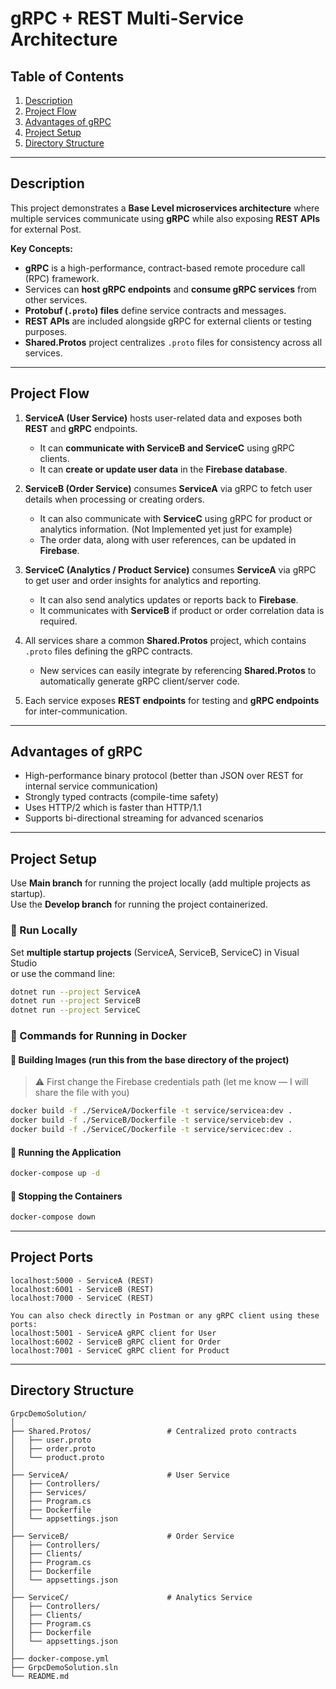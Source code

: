# gRPC + REST Multi-Service Architecture

## Table of Contents
1. [Description](#description)
2. [Project Flow](#project-flow)
3. [Advantages of gRPC](#advantages-of-grpc)
4. [Project Setup](#project-setup)
5. [Directory Structure](#directory-structure)

---

## Description

This project demonstrates a **Base Level microservices architecture** where multiple services communicate using **gRPC** while also exposing **REST APIs** for external Post.

**Key Concepts:**
- **gRPC** is a high-performance, contract-based remote procedure call (RPC) framework.
- Services can **host gRPC endpoints** and **consume gRPC services** from other services.
- **Protobuf (`.proto`) files** define service contracts and messages.
- **REST APIs** are included alongside gRPC for external clients or testing purposes.
- **Shared.Protos** project centralizes `.proto` files for consistency across all services.

---

## Project Flow

1. **ServiceA (User Service)** hosts user-related data and exposes both **REST** and **gRPC** endpoints.  
   - It can **communicate with ServiceB and ServiceC** using gRPC clients.  
   - It can **create or update user data** in the **Firebase database**.

2. **ServiceB (Order Service)** consumes **ServiceA** via gRPC to fetch user details when processing or creating orders.  
   - It can also communicate with **ServiceC** using gRPC for product or analytics information. (Not Implemented yet just for example)  
   - The order data, along with user references, can be updated in **Firebase**.

3. **ServiceC (Analytics / Product Service)** consumes **ServiceA** via gRPC to get user and order insights for analytics and reporting.  
   - It can also send analytics updates or reports back to **Firebase**.  
   - It communicates with **ServiceB** if product or order correlation data is required.

4. All services share a common **Shared.Protos** project, which contains `.proto` files defining the gRPC contracts.  
   - New services can easily integrate by referencing **Shared.Protos** to automatically generate gRPC client/server code.

5. Each service exposes **REST endpoints** for testing and **gRPC endpoints** for inter-communication.

---

## Advantages of gRPC

- High-performance binary protocol (better than JSON over REST for internal service communication)
- Strongly typed contracts (compile-time safety)
- Uses HTTP/2 which is faster than HTTP/1.1
- Supports bi-directional streaming for advanced scenarios

---

## Project Setup

Use **Main branch** for running the project locally (add multiple projects as startup).  
Use the **Develop branch** for running the project containerized.

### 🧩 Run Locally

Set **multiple startup projects** (ServiceA, ServiceB, ServiceC) in Visual Studio  
or use the command line:

```bash
dotnet run --project ServiceA
dotnet run --project ServiceB
dotnet run --project ServiceC
```

### 🐳 Commands for Running in Docker

#### 🧱 Building Images (run this from the base directory of the project)
> ⚠️ First change the Firebase credentials path (let me know — I will share the file with you)

```bash
docker build -f ./ServiceA/Dockerfile -t service/servicea:dev .
docker build -f ./ServiceB/Dockerfile -t service/serviceb:dev .
docker build -f ./ServiceC/Dockerfile -t service/servicec:dev .
```

#### 🚀 Running the Application

```bash
docker-compose up -d
```

#### 🛑 Stopping the Containers

```bash
docker-compose down
```

---

## Project Ports

```
localhost:5000 - ServiceA (REST)
localhost:6001 - ServiceB (REST)
localhost:7000 - ServiceC (REST)

You can also check directly in Postman or any gRPC client using these ports:
localhost:5001 - ServiceA gRPC client for User
localhost:6002 - ServiceB gRPC client for Order
localhost:7001 - ServiceC gRPC client for Product
```

---

## Directory Structure

```
GrpcDemoSolution/
│
├── Shared.Protos/                 # Centralized proto contracts
│   ├── user.proto
│   ├── order.proto
│   └── product.proto
│
├── ServiceA/                      # User Service
│   ├── Controllers/
│   ├── Services/
│   ├── Program.cs
│   ├── Dockerfile
│   └── appsettings.json
│
├── ServiceB/                      # Order Service
│   ├── Controllers/
│   ├── Clients/
│   ├── Program.cs
│   ├── Dockerfile
│   └── appsettings.json
│
├── ServiceC/                      # Analytics Service
│   ├── Controllers/
│   ├── Clients/
│   ├── Program.cs
│   ├── Dockerfile
│   └── appsettings.json
│
├── docker-compose.yml
├── GrpcDemoSolution.sln
└── README.md
```